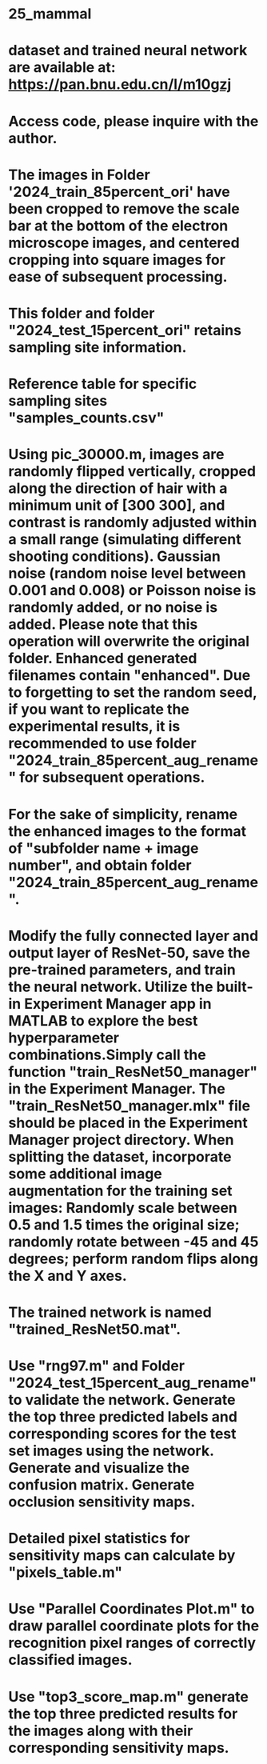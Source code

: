 # 25_mammal
# dataset and trained neural network are available at: https://pan.bnu.edu.cn/l/m10gzj     
# Access code, please inquire with the author.

# The images in Folder '2024_train_85percent_ori' have been cropped to remove the scale bar at the bottom of the electron microscope images, and centered cropping into square images for ease of subsequent processing. 
# This folder and folder "2024_test_15percent_ori" retains sampling site information. 
# Reference table for specific sampling sites "samples_counts.csv"

# Using pic_30000.m, images are randomly flipped vertically, cropped along the direction of hair with a minimum unit of [300 300], and contrast is randomly adjusted within a small range (simulating different shooting conditions). Gaussian noise (random noise level between 0.001 and 0.008) or Poisson noise is randomly added, or no noise is added. Please note that this operation will overwrite the original folder. Enhanced generated filenames contain "enhanced". Due to forgetting to set the random seed, if you want to replicate the experimental results, it is recommended to use folder "2024_train_85percent_aug_rename" for subsequent operations.

# For the sake of simplicity, rename the enhanced images to the format of "subfolder name + image number", and obtain folder "2024_train_85percent_aug_rename".

# Modify the fully connected layer and output layer of ResNet-50, save the pre-trained parameters, and train the neural network. Utilize the built-in Experiment Manager app in MATLAB to explore the best hyperparameter combinations.Simply call the function "train_ResNet50_manager" in the Experiment Manager. The "train_ResNet50_manager.mlx" file should be placed in the Experiment Manager project directory.  When splitting the dataset, incorporate some additional image augmentation for the training set images: Randomly scale between 0.5 and 1.5 times the original size; randomly rotate between -45 and 45 degrees; perform random flips along the X and Y axes.

# The trained network is named "trained_ResNet50.mat".

# Use "rng97.m" and Folder "2024_test_15percent_aug_rename" to validate the network. Generate the top three predicted labels and corresponding scores for the test set images using the network. Generate and visualize the confusion matrix. Generate occlusion sensitivity maps.

# Detailed pixel statistics for sensitivity maps can calculate by "pixels_table.m"

# Use "Parallel Coordinates Plot.m" to draw parallel coordinate plots for the recognition pixel ranges of correctly classified images.

# Use "top3_score_map.m" generate the top three predicted results for the images along with their corresponding sensitivity maps.





